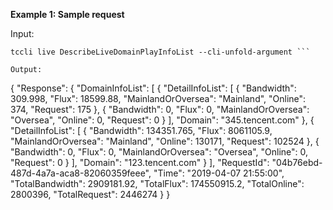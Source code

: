 **Example 1: Sample request**



Input: 

```
tccli live DescribeLiveDomainPlayInfoList --cli-unfold-argument ```

Output: 
```
{
    "Response": {
        "DomainInfoList": [
            {
                "DetailInfoList": [
                    {
                        "Bandwidth": 309.998,
                        "Flux": 18599.88,
                        "MainlandOrOversea": "Mainland",
                        "Online": 374,
                        "Request": 175
                    },
                    {
                        "Bandwidth": 0,
                        "Flux": 0,
                        "MainlandOrOversea": "Oversea",
                        "Online": 0,
                        "Request": 0
                    }
                ],
                "Domain": "345.tencent.com"
            },
            {
                "DetailInfoList": [
                    {
                        "Bandwidth": 134351.765,
                        "Flux": 8061105.9,
                        "MainlandOrOversea": "Mainland",
                        "Online": 130171,
                        "Request": 102524
                    },
                    {
                        "Bandwidth": 0,
                        "Flux": 0,
                        "MainlandOrOversea": "Oversea",
                        "Online": 0,
                        "Request": 0
                    }
                ],
                "Domain": "123.tencent.com"
            }
        ],
        "RequestId": "04b76ebd-487d-4a7a-aca8-82060359feee",
        "Time": "2019-04-07 21:55:00",
        "TotalBandwidth": 2909181.92,
        "TotalFlux": 174550915.2,
        "TotalOnline": 2800396,
        "TotalRequest": 2446274
    }
}
```

